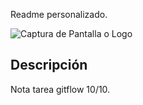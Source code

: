 
Readme personalizado.


![Captura de Pantalla o Logo](https://assets.stickpng.com/images/580b57fcd9996e24bc43c325.png)

## Descripción

Nota tarea gitflow 10/10.


